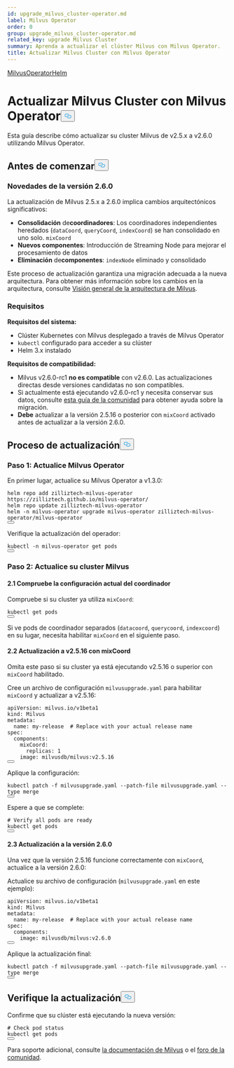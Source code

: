 ```yaml
---
id: upgrade_milvus_cluster-operator.md
label: Milvus Operator
order: 0
group: upgrade_milvus_cluster-operator.md
related_key: upgrade Milvus Cluster
summary: Aprenda a actualizar el clúster Milvus con Milvus Operator.
title: Actualizar Milvus Cluster con Milvus Operator
---
```

<div class="tab-wrapper"><a href="/docs/es/upgrade_milvus_cluster-operator.md" class='active '>Milvus</a><a href="/docs/es/upgrade_milvus_cluster-helm.md" class=''>OperatorHelm</a></div>
<h1 id="Upgrade-Milvus-Cluster-with-Milvus-Operator" class="common-anchor-header">Actualizar Milvus Cluster con Milvus Operator<button data-href="#Upgrade-Milvus-Cluster-with-Milvus-Operator" class="anchor-icon" translate="no">
      <svg translate="no"
        aria-hidden="true"
        focusable="false"
        height="20"
        version="1.1"
        viewBox="0 0 16 16"
        width="16"
      >
        <path
          fill="#0092E4"
          fill-rule="evenodd"
          d="M4 9h1v1H4c-1.5 0-3-1.69-3-3.5S2.55 3 4 3h4c1.45 0 3 1.69 3 3.5 0 1.41-.91 2.72-2 3.25V8.59c.58-.45 1-1.27 1-2.09C10 5.22 8.98 4 8 4H4c-.98 0-2 1.22-2 2.5S3 9 4 9zm9-3h-1v1h1c1 0 2 1.22 2 2.5S13.98 12 13 12H9c-.98 0-2-1.22-2-2.5 0-.83.42-1.64 1-2.09V6.25c-1.09.53-2 1.84-2 3.25C6 11.31 7.55 13 9 13h4c1.45 0 3-1.69 3-3.5S14.5 6 13 6z"
        ></path>
      </svg>
    </button></h1><p>Esta guía describe cómo actualizar su cluster Milvus de v2.5.x a v2.6.0 utilizando Milvus Operator.</p>
<h2 id="Before-you-start" class="common-anchor-header">Antes de comenzar<button data-href="#Before-you-start" class="anchor-icon" translate="no">
      <svg translate="no"
        aria-hidden="true"
        focusable="false"
        height="20"
        version="1.1"
        viewBox="0 0 16 16"
        width="16"
      >
        <path
          fill="#0092E4"
          fill-rule="evenodd"
          d="M4 9h1v1H4c-1.5 0-3-1.69-3-3.5S2.55 3 4 3h4c1.45 0 3 1.69 3 3.5 0 1.41-.91 2.72-2 3.25V8.59c.58-.45 1-1.27 1-2.09C10 5.22 8.98 4 8 4H4c-.98 0-2 1.22-2 2.5S3 9 4 9zm9-3h-1v1h1c1 0 2 1.22 2 2.5S13.98 12 13 12H9c-.98 0-2-1.22-2-2.5 0-.83.42-1.64 1-2.09V6.25c-1.09.53-2 1.84-2 3.25C6 11.31 7.55 13 9 13h4c1.45 0 3-1.69 3-3.5S14.5 6 13 6z"
        ></path>
      </svg>
    </button></h2><h3 id="Whats-new-in-v260" class="common-anchor-header">Novedades de la versión 2.6.0</h3><p>La actualización de Milvus 2.5.x a 2.6.0 implica cambios arquitectónicos significativos:</p>
<ul>
<li><strong>Consolidación</strong> de<strong>coordinadores</strong>: Los coordinadores independientes heredados (<code translate="no">dataCoord</code>, <code translate="no">queryCoord</code>, <code translate="no">indexCoord</code>) se han consolidado en uno solo. <code translate="no">mixCoord</code></li>
<li><strong>Nuevos componentes</strong>: Introducción de Streaming Node para mejorar el procesamiento de datos</li>
<li><strong>Eliminación</strong> de<strong>componentes</strong>: <code translate="no">indexNode</code> eliminado y consolidado</li>
</ul>
<p>Este proceso de actualización garantiza una migración adecuada a la nueva arquitectura. Para obtener más información sobre los cambios en la arquitectura, consulte <a href="/docs/es/architecture_overview.md">Visión general de la arquitectura de Milvus</a>.</p>
<h3 id="Requirements" class="common-anchor-header">Requisitos</h3><p><strong>Requisitos del sistema:</strong></p>
<ul>
<li>Clúster Kubernetes con Milvus desplegado a través de Milvus Operator</li>
<li><code translate="no">kubectl</code> configurado para acceder a su clúster</li>
<li>Helm 3.x instalado</li>
</ul>
<p><strong>Requisitos de compatibilidad:</strong></p>
<ul>
<li>Milvus v2.6.0-rc1 <strong>no es compatible</strong> con v2.6.0. Las actualizaciones directas desde versiones candidatas no son compatibles.</li>
<li>Si actualmente está ejecutando v2.6.0-rc1 y necesita conservar sus datos, consulte <a href="https://github.com/milvus-io/milvus/issues/43538#issuecomment-3112808997">esta guía de la comunidad</a> para obtener ayuda sobre la migración.</li>
<li><strong>Debe</strong> actualizar a la versión 2.5.16 o posterior con <code translate="no">mixCoord</code> activado antes de actualizar a la versión 2.6.0.</li>
</ul>
<h2 id="Upgrade-process" class="common-anchor-header">Proceso de actualización<button data-href="#Upgrade-process" class="anchor-icon" translate="no">
      <svg translate="no"
        aria-hidden="true"
        focusable="false"
        height="20"
        version="1.1"
        viewBox="0 0 16 16"
        width="16"
      >
        <path
          fill="#0092E4"
          fill-rule="evenodd"
          d="M4 9h1v1H4c-1.5 0-3-1.69-3-3.5S2.55 3 4 3h4c1.45 0 3 1.69 3 3.5 0 1.41-.91 2.72-2 3.25V8.59c.58-.45 1-1.27 1-2.09C10 5.22 8.98 4 8 4H4c-.98 0-2 1.22-2 2.5S3 9 4 9zm9-3h-1v1h1c1 0 2 1.22 2 2.5S13.98 12 13 12H9c-.98 0-2-1.22-2-2.5 0-.83.42-1.64 1-2.09V6.25c-1.09.53-2 1.84-2 3.25C6 11.31 7.55 13 9 13h4c1.45 0 3-1.69 3-3.5S14.5 6 13 6z"
        ></path>
      </svg>
    </button></h2><h3 id="Step-1-Upgrade-Milvus-Operator" class="common-anchor-header">Paso 1: Actualice Milvus Operator</h3><p>En primer lugar, actualice su Milvus Operator a v1.3.0:</p>
<pre><code translate="no" class="language-bash">helm repo add zilliztech-milvus-operator https://zilliztech.github.io/milvus-operator/
helm repo update zilliztech-milvus-operator
helm -n milvus-operator upgrade milvus-operator zilliztech-milvus-operator/milvus-operator
<button class="copy-code-btn"></button></code></pre>
<p>Verifique la actualización del operador:</p>
<pre><code translate="no" class="language-bash">kubectl -n milvus-operator get pods
<button class="copy-code-btn"></button></code></pre>
<h3 id="Step-2-Upgrade-your-Milvus-cluster" class="common-anchor-header">Paso 2: Actualice su cluster Milvus</h3><h4 id="21-Check-current-coordinator-configuration" class="common-anchor-header">2.1 Compruebe la configuración actual del coordinador</h4><p>Compruebe si su cluster ya utiliza <code translate="no">mixCoord</code>:</p>
<pre><code translate="no" class="language-bash">kubectl get pods
<button class="copy-code-btn"></button></code></pre>
<p>Si ve pods de coordinador separados (<code translate="no">datacoord</code>, <code translate="no">querycoord</code>, <code translate="no">indexcoord</code>) en su lugar, necesita habilitar <code translate="no">mixCoord</code> en el siguiente paso.</p>
<h4 id="22-Upgrade-to-v2516-with-mixCoord" class="common-anchor-header">2.2 Actualización a v2.5.16 con mixCoord</h4><div class="alert-note">
<p>Omita este paso si su cluster ya está ejecutando v2.5.16 o superior con <code translate="no">mixCoord</code> habilitado.</p>
</div>
<p>Cree un archivo de configuración <code translate="no">milvusupgrade.yaml</code> para habilitar <code translate="no">mixCoord</code> y actualizar a v2.5.16:</p>
<pre><code translate="no" class="language-yaml"><span class="hljs-attr">apiVersion:</span> <span class="hljs-string">milvus.io/v1beta1</span>
<span class="hljs-attr">kind:</span> <span class="hljs-string">Milvus</span>
<span class="hljs-attr">metadata:</span>
  <span class="hljs-attr">name:</span> <span class="hljs-string">my-release</span>  <span class="hljs-comment"># Replace with your actual release name</span>
<span class="hljs-attr">spec:</span>
  <span class="hljs-attr">components:</span>
    <span class="hljs-attr">mixCoord:</span>
      <span class="hljs-attr">replicas:</span> <span class="hljs-number">1</span>
    <span class="hljs-attr">image:</span> <span class="hljs-string">milvusdb/milvus:v2.5.16</span>
<button class="copy-code-btn"></button></code></pre>
<p>Aplique la configuración:</p>
<pre><code translate="no" class="language-bash">kubectl patch -f milvusupgrade.yaml --patch-file milvusupgrade.yaml --<span class="hljs-built_in">type</span> merge
<button class="copy-code-btn"></button></code></pre>
<p>Espere a que se complete:</p>
<pre><code translate="no" class="language-bash"><span class="hljs-comment"># Verify all pods are ready</span>
kubectl get pods
<button class="copy-code-btn"></button></code></pre>
<h4 id="23-Upgrade-to-v260" class="common-anchor-header">2.3 Actualización a la versión 2.6.0</h4><p>Una vez que la versión 2.5.16 funcione correctamente con <code translate="no">mixCoord</code>, actualice a la versión 2.6.0:</p>
<p>Actualice su archivo de configuración (<code translate="no">milvusupgrade.yaml</code> en este ejemplo):</p>
<pre><code translate="no" class="language-yaml"><span class="hljs-attr">apiVersion:</span> <span class="hljs-string">milvus.io/v1beta1</span>
<span class="hljs-attr">kind:</span> <span class="hljs-string">Milvus</span>
<span class="hljs-attr">metadata:</span>
  <span class="hljs-attr">name:</span> <span class="hljs-string">my-release</span>  <span class="hljs-comment"># Replace with your actual release name</span>
<span class="hljs-attr">spec:</span>
  <span class="hljs-attr">components:</span>
    <span class="hljs-attr">image:</span> <span class="hljs-string">milvusdb/milvus:v2.6.0</span>
<button class="copy-code-btn"></button></code></pre>
<p>Aplique la actualización final:</p>
<pre><code translate="no" class="language-bash">kubectl patch -f milvusupgrade.yaml --patch-file milvusupgrade.yaml --<span class="hljs-built_in">type</span> merge
<button class="copy-code-btn"></button></code></pre>
<h2 id="Verify-the-upgrade" class="common-anchor-header">Verifique la actualización<button data-href="#Verify-the-upgrade" class="anchor-icon" translate="no">
      <svg translate="no"
        aria-hidden="true"
        focusable="false"
        height="20"
        version="1.1"
        viewBox="0 0 16 16"
        width="16"
      >
        <path
          fill="#0092E4"
          fill-rule="evenodd"
          d="M4 9h1v1H4c-1.5 0-3-1.69-3-3.5S2.55 3 4 3h4c1.45 0 3 1.69 3 3.5 0 1.41-.91 2.72-2 3.25V8.59c.58-.45 1-1.27 1-2.09C10 5.22 8.98 4 8 4H4c-.98 0-2 1.22-2 2.5S3 9 4 9zm9-3h-1v1h1c1 0 2 1.22 2 2.5S13.98 12 13 12H9c-.98 0-2-1.22-2-2.5 0-.83.42-1.64 1-2.09V6.25c-1.09.53-2 1.84-2 3.25C6 11.31 7.55 13 9 13h4c1.45 0 3-1.69 3-3.5S14.5 6 13 6z"
        ></path>
      </svg>
    </button></h2><p>Confirme que su clúster está ejecutando la nueva versión:</p>
<pre><code translate="no" class="language-bash"><span class="hljs-comment"># Check pod status</span>
kubectl get pods
<button class="copy-code-btn"></button></code></pre>
<p>Para soporte adicional, consulte <a href="https://milvus.io/docs">la documentación de Milvus</a> o el <a href="https://github.com/milvus-io/milvus/discussions">foro de la comunidad</a>.</p>
